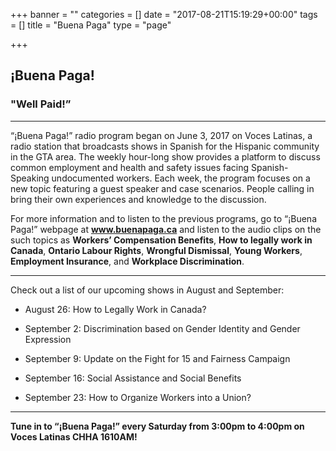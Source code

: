 +++
banner = ""
categories = []
date = "2017-08-21T15:19:29+00:00"
tags = []
title = "Buena Paga"
type = "page"

+++


## ¡Buena Paga!

### "Well Paid!”

<hr>

“¡Buena Paga!” radio program began on June 3, 2017 on Voces Latinas, a radio station that broadcasts shows in Spanish for the Hispanic community in the GTA area. The weekly hour-long show provides a platform to discuss common employment and health and safety issues facing Spanish-Speaking undocumented workers. Each week, the program focuses on a new topic featuring a guest speaker and case scenarios. People calling in bring their own experiences and knowledge to the discussion.

For more information and to listen to the previous programs, go to “¡Buena Paga!” webpage at <a href="https://buenapaga.ca/" class=""><b>www.buenapaga.ca</b></a> and listen to the audio clips on the such topics as **Workers’ Compensation Benefits**, **How to legally work in Canada**, **Ontario Labour Rights**, **Wrongful Dismissal**, **Young Workers**, **Employment Insurance**, and **Workplace Discrimination**.

<hr>

Check out a list of our upcoming shows in August and September:

* August 26: How to Legally Work in Canada?

* September 2: Discrimination based on Gender Identity and Gender Expression

* September 9: Update on the Fight for 15 and Fairness Campaign

* September 16: Social Assistance and Social Benefits

* September 23: How to Organize Workers into a Union?

-------

**Tune in to “¡Buena Paga!” every Saturday from 3:00pm to 4:00pm on Voces Latinas CHHA 1610AM!**